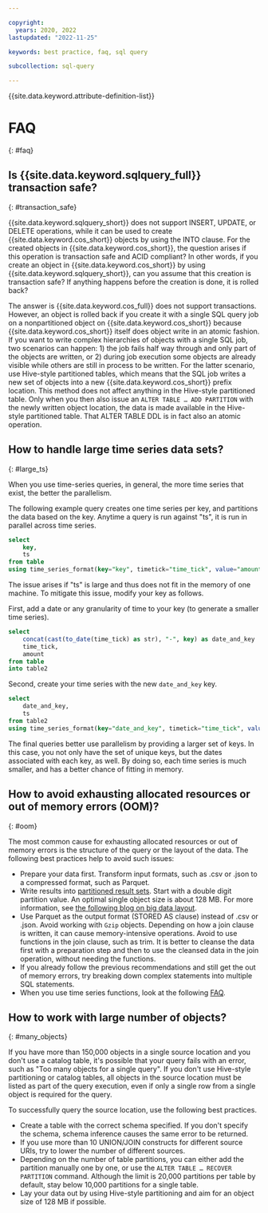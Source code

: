```yaml
---

copyright:
  years: 2020, 2022
lastupdated: "2022-11-25"

keywords: best practice, faq, sql query

subcollection: sql-query

---
```


{{site.data.keyword.attribute-definition-list}}

# FAQ
{: #faq}

## Is {{site.data.keyword.sqlquery_full}} transaction safe?
{: #transaction_safe}

{{site.data.keyword.sqlquery_short}} does not support INSERT, UPDATE, or DELETE operations, while it can be used to create {{site.data.keyword.cos_short}} objects by using the INTO clause. For the created objects in {{site.data.keyword.cos_short}}, the question arises if this operation is transaction safe and ACID compliant?
In other words, if you create an object in {{site.data.keyword.cos_short}} by using {{site.data.keyword.sqlquery_short}}, can you assume that this creation is transaction safe? If anything happens before the creation is done, it is rolled back?

The answer is {{site.data.keyword.cos_full}} does not support transactions. However, an object is rolled back if you create it with a single SQL query job on a nonpartitioned object on {{site.data.keyword.cos_short}} because {{site.data.keyword.cos_short}} itself does object write in an atomic fashion. If you want to write complex hierarchies of objects with a single SQL job, two scenarios can happen: 1) the job fails half way through and only part of the objects are written, or 2) during job execution some objects are already visible while others are still in process to be written.
For the latter scenario, use Hive-style partitioned tables, which means that the SQL job writes a new set of objects into a new {{site.data.keyword.cos_short}} prefix location. This method does not affect anything in the Hive-style partitioned table. Only when you then also issue an `ALTER TABLE … ADD PARTITION` with the newly written object location, the data is made available in the Hive-style partitioned table. That ALTER TABLE DDL is in fact also an atomic operation.

## How to handle large time series data sets?
{: #large_ts}

When you use time-series queries, in general, the more time series that exist, the better the parallelism.

The following example query creates one time series per key, and partitions the data based on the key. Anytime a query is run against "ts", it is run in parallel across time series.

```sql
select 
	key, 
	ts
from table 
using time_series_format(key="key", timetick="time_tick", value="amount") in ts
```

The issue arises if "ts" is large and thus does not fit in the memory of one machine. To mitigate this issue, modify your key as follows.

First, add a date or any granularity of time to your key (to generate a smaller time series).

```sql
select
	concat(cast(to_date(time_tick) as str), "-", key) as date_and_key
	time_tick,
	amount
from table
into table2
```

Second, create your time series with the new `date_and_key` key.

```sql
select
	date_and_key,
	ts
from table2
using time_series_format(key="date_and_key", timetick="time_tick", value="amount") in ts
```

The final queries better use parallelism by providing a larger set of keys. In this case, you not only have the set of unique keys, but the dates associated with each key, as well. By doing so, each time series is much smaller, and has a better chance of fitting in memory.

## How to avoid exhausting allocated resources or out of memory errors (OOM)?
{: #oom}

The most common cause for exhausting allocated resources or out of memory errors is the structure of the query or the layout of the data. The following best practices help to avoid such issues:

- Prepare your data first. Transform input formats, such as .csv or .json to a compressed format, such as Parquet.
- Write results into [partitioned result sets](/docs/sql-query?topic=sql-query-sql-reference#partitionedClause). Start with a double digit partition value. An optimal single object size is about 128 MB. For more information, see [the following blog on big data layout](https://www.ibm.com/cloud/blog/big-data-layout).
- Use Parquet as the output format (STORED AS clause) instead of .csv or .json. Avoid working with `Gzip` objects. Depending on how a join clause is written, it can cause memory-intensive operations. Avoid to use functions in the join clause, such as trim. It is better to cleanse the data first with a preparation step and then to use the cleansed data in the join operation, without needing the functions.
- If you already follow the previous recommendations and still get the out of memory errors, try breaking down complex statements into multiple SQL statements.
- When you use time series functions, look at the following [FAQ](https://cloud.ibm.com/docs/sql-query?topic=sql-query-faq).

## How to work with large number of objects?
{: #many_objects}

If you have more than 150,000 objects in a single source location and you don't use a catalog table, it's possible that your query fails with an error, such as "Too many objects for a single query". If you don't use Hive-style partitioning or catalog tables, all objects in the source location must be listed as part of the query execution, even if only a single row from a single object is required for the query.

To successfully query the source location, use the following best practices.

- Create a table with the correct schema specified. If you don't specify the schema, schema inference causes the same error to be returned.
- If you use more than 10 UNION/JOIN constructs for different source URIs, try to lower the number of different sources.
- Depending on the number of table partitions, you can either add the partition manually one by one, or use the `ALTER TABLE … RECOVER PARTITION` command. Although the limit is 20,000 partitions per table by default, stay below 10,000 partitions for a single table.
- Lay your data out by using Hive-style partitioning and aim for an object size of 128 MB if possible.
